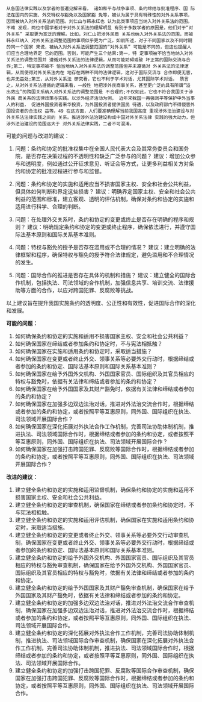 	从各国法律实践以及学者的普遍见解来看， 诸如和平与战争事项、条约缔结与批准程序、国 际法在国内的实施、外交特权与豁免以及国家豁 免等，被认为属于具有特殊性的对外关系事项， 因而被纳入对外关系法的范围。刘仁山与韩永红也 认为此类事项应当纳入对外关系法的范围。 不难 发现，两位中国学者对于对外关系法的理解明显 有别于多数学者的原因是，他们对于“对外关系” 采取更为宽泛的理解。比如，刘仁山把涉外民商 关系也纳入对外关系法的范围，而被韩永红纳入 对外关系法调整范围的事项似乎更为广泛。如前所述，对于不同国家以及不同时期的同一个国家 来说，被纳入对外关系法调整范围的“对外关系” 可能是不同的，但这也提醒人们应当合理地界定 它的范围。否则，可能产生三个结果:第一，特 定事项被不恰当地纳入对外关系法的调整范围并 遵循对外关系法的法律逻辑，从而可能妨碍或破 坏正常的国际交流与合作;第二，特定事项被不 恰当地纳入对外关系法的调整范围但并未遵循对 外关系法的法律逻辑，从而使得对外关系法内在 地存在两种不同的法律逻辑，这对于国际交流与 合作即便无害，也并无益处;第三，从对外关系法 研究看，它也不利于学术对话，尤其国际学术对话。 质言之，从对外关系法遵循的逻辑来看，一般性 地把涉外民商事关系，甚至更广泛的具有所谓“溢 出效应”的跨国关系纳入对外关系法的调整范围是 不合理的;不仅如此，它也不符合我国关于涉外民 商关系的法律政策与实践。以涉外经济活动为例， 近年来我国一再强调平等保护中外当事人的利益， 促进外国投资者来华投资，为外国投资者提供国民 待遇，以及政府部门不得侵害外国投资者的合法权 益等。49 在这方面，人们要准确理解当前我国高度 重视涉外法治建设与对外关系法法律实践之间的 关系。推进涉外法治建设构成中国对外关系法律 实践的强大动力，但涉外法治建设的范围远大于 对外关系法律实践，二者不可混淆。

可能的问题与改进的建议：

1. 问题：条约和协定的批准权集中在全国人民代表大会及其常务委员会和国务院，是否存在决策过程的不透明性和缺乏广泛参与的问题？
   建议：增加公众参与和透明度，例如通过公开征求意见、听证会等方式，让更多利益相关方对条约和协定的批准过程进行参与和监督。

2. 问题：条约和协定的实施和适用应当不损害国家主权、安全和社会公共利益，但具体如何判断和界定这些损害？
   建议：明确界定国家主权、安全和社会公共利益的范围和标准，建立客观、透明的评估机制，确保对条约和协定的实施和适用进行科学、合理的判断。

3. 问题：在处理外交关系时，条约和协定的变更或终止是否存在明确的程序和规则？
   建议：明确规定条约和协定的变更或终止程序，确保依法进行，并遵守国际法基本原则和国际关系基本准则。

4. 问题：特权与豁免的授予是否存在滥用或不合理的情况？
   建议：建立明确的法律框架和程序，确保特权与豁免的授予符合法律规定，避免滥用和不合理情况的发生。

5. 问题：国际合作的推进是否存在具体的机制和措施？
   建议：建立健全的国际合作机制，包括执法、司法领域的合作机制，加强信息共享、培训交流、法律援助等方面的合作，以应对跨国犯罪、反腐败等挑战。

以上建议旨在提升我国实施条约的透明度、公正性和有效性，促进国际合作的深化和发展。



**可能的问题：**

1. 如何确保条约和协定的实施和适用不损害国家主权、安全和社会公共利益？
2. 如何确保国家在缔结或者参加条约和协定时，不与宪法相抵触？
3. 如何确保国家在实施和适用条约和协定时，采取适当措施？
4. 如何确保国家在变更或者终止外交、领事关系等必要外交行动时，根据缔结或者参加的条约和协定、国际法基本原则和国际关系基本准则？
5. 如何确保国家在给予外国外交机构、外国国家官员、国际组织及其官员相应的特权与豁免时，依据有关法律和缔结或者参加的条约和协定？
6. 如何确保国家在给予外国国家及其财产豁免时，依据有关法律和缔结或者参加的条约和协定？
7. 如何确保国家在加强多边双边法治对话，推进对外法治交流合作时，根据缔结或者参加的条约和协定，或者按照平等互惠原则，同外国、国际组织在执法、司法领域开展国际合作？
8. 如何确保国家在深化拓展对外执法合作工作机制，完善司法协助体制机制，推进执法、司法领域国际合作时，根据缔结或者参加的条约和协定，或者按照平等互惠原则，同外国、国际组织在执法、司法领域开展国际合作？
9. 如何确保国家在加强打击跨国犯罪、反腐败等国际合作时，根据缔结或者参加的条约和协定，或者按照平等互惠原则，同外国、国际组织在执法、司法领域开展国际合作？

**改进的建议：**

1. 建立健全条约和协定的实施和适用监督机制，确保条约和协定的实施和适用不损害国家主权、安全和社会公共利益。
2. 建立健全条约和协定的审查机制，确保国家在缔结或者参加条约和协定时，不与宪法相抵触。
3. 建立健全条约和协定的实施和适用评估机制，确保国家在实施和适用条约和协定时，采取适当措施。
4. 建立健全条约和协定的变更或者终止外交、领事关系等必要外交行动审查机制，确保国家在变更或者终止外交、领事关系等必要外交行动时，根据缔结或者参加的条约和协定、国际法基本原则和国际关系基本准则。
5. 建立健全条约和协定的给予外国外交机构、外国国家官员、国际组织及其官员相应的特权与豁免审查机制，确保国家在给予外国外交机构、外国国家官员、国际组织及其官员相应的特权与豁免时，依据有关法律和缔结或者参加的条约和协定。
6. 建立健全条约和协定的给予外国国家及其财产豁免审查机制，确保国家在给予外国国家及其财产豁免时，依据有关法律和缔结或者参加的条约和协定。
7. 建立健全条约和协定的加强多边双边法治对话，推进对外法治交流合作审查机制，确保国家在加强多边双边法治对话，推进对外法治交流合作时，根据缔结或者参加的条约和协定，或者按照平等互惠原则，同外国、国际组织在执法、司法领域开展国际合作。
8. 建立健全条约和协定的深化拓展对外执法合作工作机制，完善司法协助体制机制，推进执法、司法领域国际合作审查机制，确保国家在深化拓展对外执法合作工作机制，完善司法协助体制机制，推进执法、司法领域国际合作时，根据缔结或者参加的条约和协定，或者按照平等互惠原则，同外国、国际组织在执法、司法领域开展国际合作。
9. 建立健全条约和协定的加强打击跨国犯罪、反腐败等国际合作审查机制，确保国家在加强打击跨国犯罪、反腐败等国际合作时，根据缔结或者参加的条约和协定，或者按照平等互惠原则，同外国、国际组织在执法、司法领域开展国际合作。